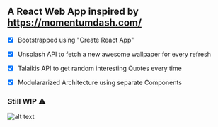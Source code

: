 ## A React Web App inspired by https://momentumdash.com/

- [x] Bootstrapped using "Create React App"
- [x] Unsplash API to fetch a new awesome wallpaper for every refresh
- [x] Talaikis API to get random interesting Quotes every time
- [x] Modulararized Architecture using separate Components


### Still WIP ⚠️

![alt text](https://raw.githubusercontent.com/vale-c/momentum/master/screenshot.png)


